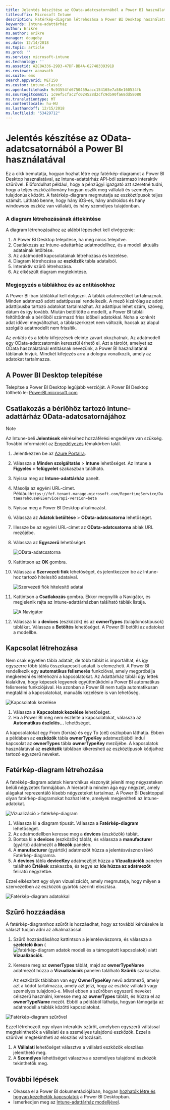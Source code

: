 ```yaml
---
title: Jelentés készítése az OData-adatcsatornából a Power BI használatával
titlesuffix: Microsoft Intune
description: Fatérkép-diagram létrehozása a Power BI Desktop használatával, az Intune-adattárház API-ból származó interaktív szűrővel.
keywords: Intune-adattárház
author: Erikre
ms.author: erikre
manager: dougeby
ms.date: 12/14/2018
ms.topic: article
ms.prod: ''
ms.service: microsoft-intune
ms.technology: ''
ms.assetid: A2C8A336-29D3-47DF-BB4A-62748339391D
ms.reviewer: aanavath
ms.suite: ems
search.appverid: MET150
ms.custom: intune-classic
ms.openlocfilehash: 9c93554fd6750459aacc154165e7a58e160534fb
ms.sourcegitcommit: 1c9ef5cfac2fc024528d2cfc9d590fa68dd58080
ms.translationtype: MT
ms.contentlocale: hu-HU
ms.lasthandoff: 12/15/2018
ms.locfileid: "53429712"
---
```

# <a name="create-a-report-from-the-odata-feed-with-power-bi"></a>Jelentés készítése az OData-adatcsatornából a Power BI használatával

Ez a cikk bemutatja, hogyan hozhat létre egy fatérkép-diagramot a Power BI Desktop használatával, az Intune-adattárház API-ból származó interaktív szűrővel. Előfordulhat például, hogy a pénzügyi igazgató azt szeretné tudni, hogy a teljes eszközállomány hogyan oszlik meg vállalati és személyes tulajdonúak között. A fatérkép-diagram megmutatja az eszköztípusok teljes számát. Látható benne, hogy hány iOS-es, hány androidos és hány windowsos eszköz van vállalati, és hány személyes tulajdonban.

### <a name="overview-of-creating-the-chart"></a>A diagram létrehozásának áttekintése

A diagram létrehozásához az alábbi lépéseket kell elvégeznie:
1. A Power BI Desktop telepítése, ha még nincs telepítve.
2. Csatlakozás az Intune-adattárház adatmodellhez, és a modell aktuális adatainak letöltése.
3. Az adatmodell kapcsolatainak létrehozása és kezelése.
4. Diagram létrehozása az **eszközök** tábla adataiból.
5. Interaktív szűrő létrehozása.
6. Az elkészült diagram megtekintése.

### <a name="a-note-about-tables-and-entities"></a>Megjegyzés a táblákhoz és az entitásokhoz

A Power BI-ban táblákkal kell dolgozni. A táblák adatmezőket tartalmaznak. Minden adatmező adott adattípussal rendelkezik. A mező kizárólag az adott adattípusba tartozó adatokat tartalmazhat. Az adattípus lehet szám, szöveg, dátum és így tovább. Miután betöltötte a modellt, a Power BI táblái feltöltődnek a bérlőből származó friss időbeli adatokkal. Noha a konkrét adat idővel megváltozhat, a táblaszerkezet nem változik, hacsak az alapul szolgáló adatmodellt nem frissítik.

Az _entitás_ és a _tábla_ kifejezések eleinte zavart okozhatnak. Az adatmodell egy OData-adatcsatornán keresztül érhető el. Azt a tárolót, amelyet az OData használatánál entitásnak nevezünk, a Power BI használatánál táblának hívjuk. Mindkét kifejezés arra a dologra vonatkozik, amely az adatokat tartalmazza.

## <a name="install-power-bi-desktop"></a>A Power BI Desktop telepítése

Telepítse a Power BI Desktop legújabb verzióját. A Power BI Desktop tölthető le: [PowerBI.microsoft.com](https://powerbi.microsoft.com/desktop)

## <a name="connect-to-the-odata-feed-for-the-intune-data-warehouse-for-your-tenant"></a>Csatlakozás a bérlőhöz tartozó Intune-adattárház OData-adatcsatornájához

> [!Note]  
> Az Intune-beli **Jelentések** eléréséhez hozzáférési engedélyre van szükség. További információt az [Engedélyezés](reports-api-url.md) témakörben talál.

1. Jelentkezzen be az [Azure Portalra](https://portal.azure.com).
2. Válassza a **Minden szolgáltatás** > **Intune** lehetőséget. Az Intune a **Figyelés + felügyelet** szakaszban található.
3. Nyissa meg az **Intune-adattárház** panelt.
4. Másolja az egyéni URL-címet. Például:`https://fef.tenant.manage.microsoft.com/ReportingService/DataWarehouseFEService?api-version=beta`
5. Nyissa meg a Power BI Desktop alkalmazást.
6. Válassza az **Adatok betöltése** > **OData-adatcsatorna** lehetőséget.
7. Illessze be az egyéni URL-címet az **OData-adatcsatorna** ablak URL mezőjébe.
8. Válassza az **Egyszerű** lehetőséget.

    ![OData-adatcsatorna](media/reports-create-01-odatafeed.png)

9. Kattintson az **OK** gombra.
10. Válassza a **Szervezeti fiók** lehetőséget, és jelentkezzen be az Intune-hoz tartozó hitelesítő adataival.

    ![Szervezeti fiók hitelesítő adatai](media/reports-create-02-org-account.png)

11. Kattintson a **Csatlakozás** gombra. Ekkor megnyílik a Navigátor, és megjelenik rajta az Intune-adattárházban található táblák listája.

    ![A Navigátor](media/reports-create-02-loadentities.png)

12. Válassza ki a **devices** (eszközök) és az **ownerTypes** (tulajdonostípusok) táblákat.  Válassza a **Betöltés** lehetőséget. A Power BI betölti az adatokat a modellbe.

## <a name="create-a-relationship"></a>Kapcsolat létrehozása

Nem csak egyetlen tábla adatait, de több táblát is importálhat, és így egyszerre több tábla összekapcsolt adatait is elemezheti.  A Power BI rendelkezik egy **automatikus felismerés** funkcióval, amely megpróbálja megkeresni és létrehozni a kapcsolatokat. Az Adattárház táblái úgy lettek kialakítva, hogy képesek legyenek együttműködni a Power BI automatikus felismerés funkciójával. Ha azonban a Power BI nem tudja automatikusan megtalálni a kapcsolatokat, manuális kezelésre is van lehetőség.

![Kapcsolatok kezelése](media/reports-create-03-managerelationships.png)

1. Válassza a **Kapcsolatok kezelése** lehetőséget.
2. Ha a Power BI még nem észlelte a kapcsolatokat, válassza az **Automatikus észlelés...** lehetőséget.

A kapcsolatokat egy From (forrás) és egy To (cél) oszlopban láthatja. Ebben a példában az **eszközök** tábla **ownerTypeKey** adatmezőjéből indul kapcsolat az **ownerTypes** tábla **ownerTypeKey** mezőjébe. A kapcsolatok használatával az **eszközök** táblában kikeresheti az eszköztípusok kódjaihoz tartozó egyszerű neveket.

## <a name="create-a-treemap-visualization"></a>Fatérkép-diagram létrehozása

A fatrékép-diagram adatok hierarchikus viszonyát jeleníti meg négyzeteken belüli négyzetek formájában. A hierarchia minden ága egy négyzet, amely alágakat reprezentáló kisebb négyzeteket tartalmaz. A Power BI Desktoppal olyan fatérkép-diagramokat hozhat létre, amelyek megjenítheti az Intune-adatokat.

![Vizualizáció > fatérkép-diagram](media/reports-create-03-treemap.png)

1. Válassza ki a diagram típusát. Válassza a **Fatérkép-diagram** lehetőséget.
2. Az adatmodellben keresse meg a **devices** (eszközök) táblát.
3. Bontsa ki a **devices** (eszközök) táblát, és válassza a **manufacturer** (gyártó) adatmezőt a **Mezők** panelen.
4. A **manufacturer** (gyártók) adatmezőt húzza a jelentésvásznon lévő Fatérkép-diagramra.
5. A **devices** tábla **deviceKey** adatmezőjét húzza a **Vizualizációk** panelen található **Értékek** szakaszba, és tegye az **Ide húzza az adatmezőt** feliratú négyzetbe.  

Ezzel elkészített egy olyan vizualizációt, amely megmutatja, hogy milyen a szervezetben az eszközök gyártók szerinti eloszlása.

![Fatérkép-diagram adatokkal](media/reports-create-06-treemapwdata.png)

## <a name="add-a-filter"></a>Szűrő hozzáadása

A fatérkép-diagramhoz szűrőt is hozzáadhat, hogy az további kérdésekre is választ tudjon adni az alkalmazással.


1. Szűrő hozzáadásához kattintson a jelentésvászonra, és válassza a **szeletelő ikon** (![fatérkép-diagram adatok modell és a támogatott kapcsolatok](media/reports-create-slicer.png)) alatt **Vizualizációk**.
2. Keresse meg az **ownerTypes** táblát, majd az **ownerTypeName** adatmezőt húzza a **Vizualizációk** panelen található **Szűrők** szakaszba.  

   Az eszközök táblában van egy **OwnerTypeKey** nevű adatmező, amely azt a kódot tartalmazza, amely azt jelzi, hogy az eszköz vállalati vagy személyes tulajdonú-e. Mivel ebben a szűrőben egyszerű neveket célszerű használni, keresse meg az **ownerTypes** táblát, és húzza el az **ownerTypeName** mezőt. Ebből a példából láthatja, hogyan támogatja az adatmodell a táblák közötti kapcsolatokat.

![Fatérkép-diagram szűrővel](media/reports-create-08_ownertype.png)

Ezzel létrehozott egy olyan interaktív szűrőt, amelyben egyszerű váltással megtekinthetők a vállalati és a személyes tulajdonú eszközök. Ezzel a szűrővel megtekintheti az eloszlás változásait.

1. A **Vállalati** lehetőséget választva a vállalati eszközök eloszlása jeleníthető meg.
2. A **Személyes** lehetőséget választva a személyes tulajdonú eszközök tekinthetők meg.

## <a name="next-steps"></a>További lépések

 - Olvassa el a Power BI dokumentációjában, hogyan [hozhatók létre és hogyan kezelhetők kapcsolatok](https://powerbi.microsoft.com/documentation/powerbi-desktop-create-and-manage-relationships/) a Power BI Desktopban.
 - Ismerkedjen meg az [Intune-adattárház modelljével](https://docs.microsoft.com/intune/reports-ref-data-model).

